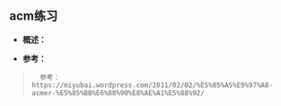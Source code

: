## acm练习
- **概述：**
>
>
>
>
>
>
>
>
>
>
>
>
>
>
>

- **参考：**
>       参考：https://miyubai.wordpress.com/2011/02/02/%E5%85%A5%E9%97%A8-acmer-%E5%85%BB%E6%88%90%E8%AE%A1%E5%88%92/
>
>
>
>
>
>
>
>
>
>
>
>
>
>
>
>
>
